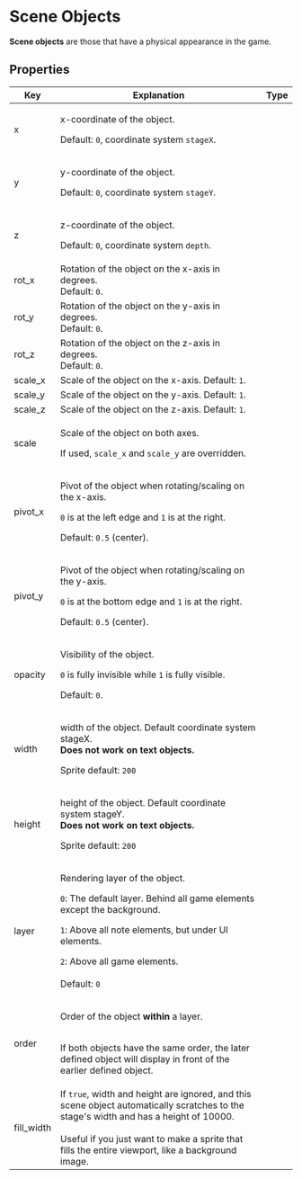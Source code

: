 # Scene Objects

**Scene objects** are those that have a physical appearance in the game.&#x20;

## Properties

<table data-view="cards"><thead><tr><th>Key</th><th>Explanation</th><th data-type="select">Type</th></tr></thead><tbody><tr><td>x</td><td><p>x-coordinate of the object. </p><p>Default: <code>0</code>, coordinate system <code>stageX</code>.</p></td><td></td></tr><tr><td>y</td><td><p>y-coordinate of the object. </p><p>Default: <code>0</code>, coordinate system <code>stageY</code>.</p></td><td></td></tr><tr><td>z</td><td><p>z-coordinate of the object. </p><p>Default: <code>0</code>, coordinate system <code>depth</code>.</p></td><td></td></tr><tr><td>rot_x</td><td>Rotation of the object on the x-axis in degrees. <br>Default: <code>0</code>.</td><td></td></tr><tr><td>rot_y</td><td>Rotation of the object on the y-axis in degrees. <br>Default: <code>0</code>.</td><td></td></tr><tr><td>rot_z</td><td>Rotation of the object on the z-axis in degrees. <br>Default: <code>0</code>.</td><td></td></tr><tr><td>scale_x</td><td>Scale of the object on the x-axis. Default: <code>1</code>.</td><td></td></tr><tr><td>scale_y</td><td>Scale of the object on the y-axis. Default: <code>1</code>.</td><td></td></tr><tr><td>scale_z</td><td>Scale of the object on the z-axis. Default: <code>1</code>.</td><td></td></tr><tr><td>scale</td><td><p>Scale of the object on both axes. </p><p>If used, <code>scale_x</code> and <code>scale_y</code> are overridden.</p></td><td></td></tr><tr><td>pivot_x</td><td><p>Pivot of the object when rotating/scaling on the x-axis. </p><p><code>0</code> is at the left edge and <code>1</code> is at the right. </p><p>Default: <code>0.5</code> (center).</p></td><td></td></tr><tr><td>pivot_y</td><td><p>Pivot of the object when rotating/scaling on the y-axis. </p><p><code>0</code> is at the bottom edge and <code>1</code> is at the right. </p><p>Default: <code>0.5</code> (center).</p></td><td></td></tr><tr><td>opacity</td><td><p>Visibility of the object. </p><p><code>0</code> is fully invisible while <code>1</code> is fully visible. </p><p>Default: <code>0</code>.</p></td><td></td></tr><tr><td>width</td><td><p>width of the object. Default coordinate system stageX.<br><strong>Does not work on text objects.</strong></p><p>Sprite default: <code>200</code></p></td><td></td></tr><tr><td>height</td><td><p>height of the object. Default coordinate system stageY.<br><strong>Does not work on text objects.</strong></p><p>Sprite default: <code>200</code></p></td><td></td></tr><tr><td>layer</td><td><p>Rendering layer of the object. <br></p><p><code>0</code>: The default layer. Behind all game elements except the background.</p><p></p><p><code>1</code>: Above all note elements, but under UI elements.</p><p></p><p><code>2</code>: Above all game elements.<br><br>Default: <code>0</code></p></td><td></td></tr><tr><td>order</td><td><p>Order of the object <strong>within</strong> a layer.</p><p><br>If both objects have the same order, the later defined object will display in front of the earlier defined object.</p></td><td></td></tr><tr><td>fill_width</td><td>If <code>true</code>, width and height are ignored, and this scene object automatically scratches to the stage's width and has a height of 10000.<br><br>Useful if you just want to make a sprite that fills the entire viewport, like a background image.</td><td></td></tr></tbody></table>
